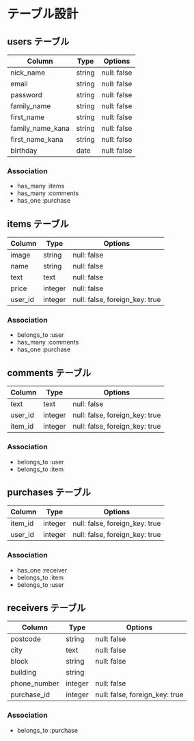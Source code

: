 # テーブル設計


## users テーブル

| Column           | Type   | Options     |
| -----------------| ------ | ----------- |
| nick_name        | string | null: false |
| email            | string | null: false |
| password         | string | null: false |
| family_name      | string | null: false |
| first_name       | string | null: false |
| family_name_kana | string | null: false |
| first_name_kana  | string | null: false |
| birthday         | date   | null: false |

### Association

- has_many :items
- has_many :comments
- has_one :purchase


## items テーブル

| Column             | Type    | Options                        |
| ------------------ | ------- | ------------------------------ |
| image              | string  | null: false                    |
| name               | string  | null: false                    |
| text               | text    | null: false                    |
| price              | integer | null: false                    |
| user_id            | integer | null: false, foreign_key: true |

### Association

- belongs_to :user
- has_many :comments
- has_one :purchase


## comments テーブル

| Column  | Type    | Options                        |
| ------- | ------- | ------------------------------ |
| text    | text    | null: false                    |
| user_id | integer | null: false, foreign_key: true |
| item_id | integer | null: false, foreign_key: true |

### Association

- belongs_to :user
- belongs_to :item


## purchases テーブル

| Column  | Type    | Options                        |
| ------- | ------- | ------------------------------ |
| item_id | integer | null: false, foreign_key: true |
| user_id | integer | null: false, foreign_key: true |

### Association

- has_one :receiver
- belongs_to :item
- belongs_to :user

## receivers テーブル

| Column       | Type    | Options                        |
| ------------ | ------- | ------------------------------ |
| postcode     | string  | null: false                    |
| city         | text    | null: false                    |
| block        | string  | null: false                    |
| building     | string  |                                |
| phone_number | integer | null: false                    |
| purchase_id  | integer | null: false, foreign_key: true |


### Association

- belongs_to :purchase


